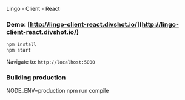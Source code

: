 Lingo - Client - React

### Demo: [http://lingo-client-react.divshot.io/](http://lingo-client-react.divshot.io/)

```bash
npm install
npm start
```

Navigate to: ```http://localhost:5000```

### Building production
NODE_ENV=production npm run compile
